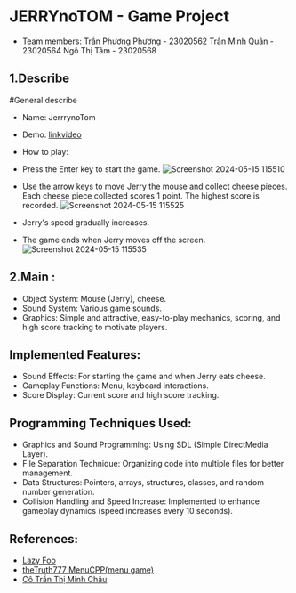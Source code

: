 
# JERRYnoTOM - Game Project
- Team members:
Trần Phương Phương - 23020562
Trần Minh Quân - 23020564
Ngô Thị Tâm - 23020568

## 1.Describe

#General describe
- Name: JerrrynoTom
- Demo:
  [linkvideo](https://www.youtube.com/watch?v=CN5traPBbyM)
- How to play:
-  Press the Enter key to start the game.
  ![Screenshot 2024-05-15 115510](https://github.com/Tran8811/JerrynoTom/assets/140888846/72259d86-5c12-4700-8cca-3ef6ec27e234)

-  Use the arrow keys to move Jerry the mouse and collect cheese pieces. Each cheese piece collected scores 1 point. The highest score is recorded.
  ![Screenshot 2024-05-15 115525](https://github.com/Tran8811/JerrynoTom/assets/140888846/0d67217a-8ce9-4fb9-9dd7-2fdfbde5e68a)

- Jerry's speed gradually increases.
- The game ends when Jerry moves off the screen.
  ![Screenshot 2024-05-15 115535](https://github.com/Tran8811/JerrynoTom/assets/140888846/69be7bf7-6afa-4dcc-9582-39f80b430dd5)

## 2.Main :
- Object System: Mouse (Jerry), cheese.
- Sound System: Various game sounds.
- Graphics: Simple and attractive, easy-to-play mechanics, scoring, and high score tracking to motivate players.
  
## Implemented Features:
- Sound Effects: For starting the game and when Jerry eats cheese.
- Gameplay Functions: Menu, keyboard interactions.
- Score Display: Current score and high score tracking.
  
## Programming Techniques Used:
- Graphics and Sound Programming: Using SDL (Simple DirectMedia Layer).
- File Separation Technique: Organizing code into multiple files for better management.
- Data Structures: Pointers, arrays, structures, classes, and random number generation.
- Collision Handling and Speed Increase: Implemented to enhance gameplay dynamics (speed increases every 10 seconds).

## References:
- [Lazy Foo](https://lazyfoo.net/tutorials/SDL)
- [theTruth777 MenuCPP(menu game)](https://github.com/theTruth777/MenuCPP)
- [Cô Trần Thị Minh Châu](https://docs.google.com/document/d/1FZ3jTqHxtyZznNWiJmmve0zYu_aSliUqLP2OsMcdehQ/edit?fbclid=IwZXh0bgNhZW0CMTAAAR0byTVeqq-ZCCAoD1X5dWca1eSd_7uPjJkxfQrxEYfizpTF8l64rD9jjnc_aem_AcfdAnAbpeXAP2njtRn9eAp09DJS3UWvO90X-Ik_2WYTOCorxDM4NiIVUvQ30NfpPVUBxn_EAS4IAbdVtIPOC7DZ)
